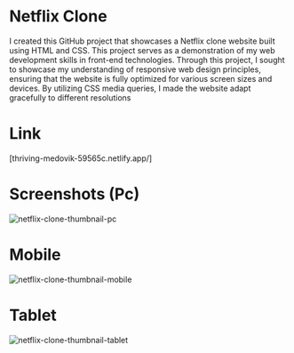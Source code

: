 # Netflix Clone
I created this GitHub project that showcases a Netflix clone website built using HTML and CSS. This project serves as a demonstration of my web development skills in front-end technologies. Through this project, I sought to showcase my understanding of responsive web design principles, ensuring that the website is fully optimized for various screen sizes and devices. By utilizing CSS media queries, I made the website adapt gracefully to different resolutions
# Link
[thriving-medovik-59565c.netlify.app/]
# Screenshots (Pc)
![netflix-clone-thumbnail-pc](https://github.com/Wsf03/NetflixClone/assets/136227424/2ab48a1d-f5ba-41cf-839a-52c16cde0292)
# Mobile 
![netflix-clone-thumbnail-mobile](https://github.com/Wsf03/NetflixClone/assets/136227424/df555b0a-e486-43ed-be60-9b94bce2caf1)
# Tablet
![netflix-clone-thumbnail-tablet](https://github.com/Wsf03/NetflixClone/assets/136227424/5cc1f2e2-52bd-4120-9f8b-54374fb83233)



